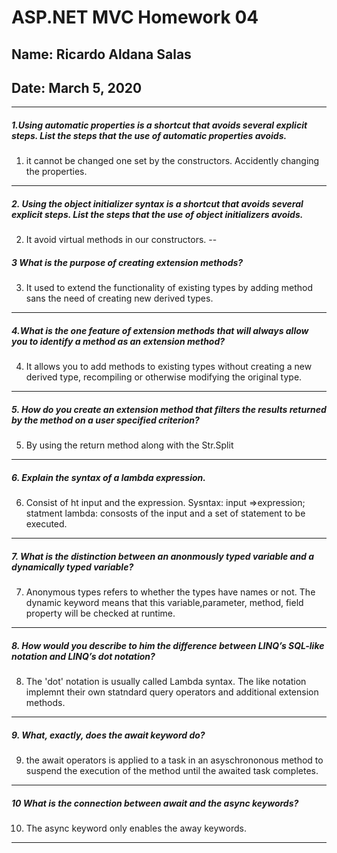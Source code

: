 # ASP.NET MVC Homework 04
## Name: Ricardo Aldana Salas
## Date: March 5, 2020
---

##### 1.Using automatic properties is a shortcut that avoids several explicit steps. List the steps that the use of automatic properties avoids.
1.  it cannot be changed one set by the constructors. Accidently changing the properties.
---
##### 2. Using the object initializer syntax is a shortcut that avoids several explicit steps. List the steps that the use of object initializers avoids.
2. It avoid virtual methods in our constructors.
--
##### 3 What is the purpose of creating extension methods?
3. It used to extend the functionality of existing types by adding method sans the need of creating new derived types.
---
##### 4.What is the one feature of extension methods that will always allow you to identify a method as an extension method?
4. It allows you to add methods to existing types without creating a new derived type, recompiling or otherwise modifying the original type.
---
##### 5. How do you create an extension method that filters the results returned by the method on a user specified criterion?
5.  By using the return method along with the Str.Split
---
##### 6. Explain the syntax of a lambda expression.
6. Consist of ht input and the expression. Sysntax: input =>expression; statment lambda: consosts of the input and a set of statement to be executed.
---
##### 7. What is the distinction between an anonmously typed variable and a dynamically typed variable?
7. Anonymous types refers to whether the types have names or not. The dynamic keyword means that this variable,parameter, method, field property will be checked at runtime.
---
##### 8. How would you describe to him the difference between LINQ’s SQL-like notation and LINQ’s dot notation?
8. The 'dot' notation is usually called Lambda syntax. The like notation implemnt their own statndard query operators and additional extension methods.
---
##### 9. What, exactly, does the await keyword do?
9. the await operators is applied to a task in an asyschrononous method to suspend the execution of the method until the awaited task completes.
---
##### 10 What is the connection between await and the async keywords?
10. The async keyword only enables the away keywords. 
---
